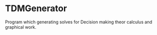 # TDMGenerator
Program which generating solves for Decision making theor calculus and graphical work. 
